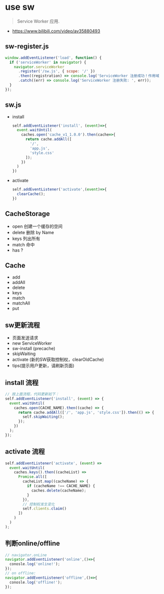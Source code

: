 # use sw
> Service Worker 应用.
- https://www.bilibili.com/video/av35880493

## sw-register.js
```js
window.addEventListener('load', function() {
  if ('serviceWorker' in navigator) {
    navigator.serviceWorker
      .register('/sw.js', { scope: '/' })
      .then((registration) => console.log('ServiceWorker 注册成功！作用域为: ', registration.scope))
      .catch((err) => console.log('ServiceWorker 注册失败: ', err));
  }
});
```

## sw.js
- install
  ```js
  self.addEventListener('install', (event)=>{
    event.waitUntil(
      caches.open('cache_v1_1.0.0').then(cache=>{
        return cache.addAll([
          '/',
          'app.js',
          'style.css'
        ]);
      })
    )
  })
  ```
- activate
  ```js
  self.addEventListener('activate',(event)=>{
    clearCache();
  })
  ```


## CacheStorage
- open 创建一个缓存的空间
- delete 删除 by Name
- keys 列出所有
- match 命中
- has ?

## Cache
- add
- addAll
- delete
- keys
- match
- matchAll
- put

## sw更新流程
- 页面发送请求
- new ServiceWorker
- sw-install (precache)
- skipWaiting
- activate (新的SW获取控制权，clearOldCache)
- tips(提示用户更新，请刷新页面)

## install 流程
```js
// 按上面流程，代码更新如下：
self.addEventListener('install', (event) => {
  event.waitUntil(
    caches.open(CACHE_NAME).then((cache) => {
      return cache.addAll(['/', 'app.js', 'style.css']).then(() => {
        self.skipWaiting();
      });
    })
  );
});
```

## activate 流程

```js
self.addEventListener('activate', (event) =>
  event.waitUntil(
    caches.keys().then((cacheList) =>
      Promise.all([
        cacheList.map((cacheName) => {
          if (cacheName !== CACHE_NAME) {
            caches.delete(cacheName);
          }
        }),
        // 控制权发生变化
        self.clients.claim()
      ])
    )
  )
);
```

## 判断online/offline

```js
// navigator.onLine
navigator.addEventListener('online',()=>{
  conosle.log('online!');
});
// on offline:
navigator.addEventListener('offline',()=>{
  conosle.log('offline!');
});
```


